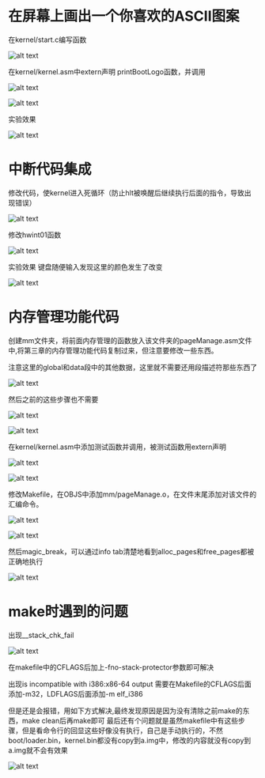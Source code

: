 # 在屏幕上画出一个你喜欢的ASCII图案

在kernel/start.c编写函数 

![alt text](image-1.png)

在kernel/kernel.asm中extern声明 printBootLogo函数，并调用 

![alt text](image-2.png) 

![alt text](image-3.png)

实验效果 

![alt text](image.png)

# 中断代码集成
修改代码，使kernel进入死循环（防止hlt被唤醒后继续执行后面的指令，导致出现错误） 

![alt text](image-5.png)

修改hwint01函数 

![alt text](image-4.png)

实验效果 键盘随便输入发现这里的颜色发生了改变 

![alt text](image-8.png)

# 内存管理功能代码
创建mm文件夹，将前面内存管理的函数放入该文件夹的pageManage.asm文件中,将第三章的内存管理功能代码复制过来，但注意要修改一些东西。

注意这里的global和data段中的其他数据，这里就不需要还用段描述符那些东西了 

![alt text](image-10.png)

然后之前的这些步骤也不需要 

![alt text](image-12.png) 

![alt text](image-11.png)

在kernel/kernel.asm中添加测试函数并调用，被测试函数用extern声明 

![alt text](image-13.png) 

![alt text](image-14.png)

修改Makefile，在OBJS中添加mm/pageManage.o，在文件末尾添加对该文件的汇编命令。

![alt text](image-15.png) 

![alt text](image-16.png)

然后magic_break，可以通过info tab清楚地看到alloc_pages和free_pages都被正确地执行

![alt text](image-9.png)


# make时遇到的问题
出现__stack_chk_fail 

![alt text](image-6.png)

在makefile中的CFLAGS后加上-fno-stack-protector参数即可解决

出现is incompatible with i386:x86-64 output 
需要在Makefile的CFLAGS后面添加-m32，LDFLAGS后面添加-m elf_i386 

但是还是会报错，用如下方式解决,最终发现原因是因为没有清除之前make的东西，make clean后再make即可 
最后还有个问题就是虽然makefile中有这些步骤，但是看命令行的回显这些好像没有执行，自己是手动执行的，不然boot/loader.bin，kernel.bin都没有copy到a.img中，修改的内容就没有copy到a.img就不会有效果

![alt text](image-7.png)
